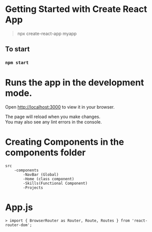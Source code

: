 # Getting Started with Create React App
 > npx create-react-app myapp

## To start
### `npm start`

# Runs the app in the development mode.
Open [http://localhost:3000](http://localhost:3000) to view it in your browser.

The page will reload when you make changes.\
You may also see any lint errors in the console.

# Creating Components in the components folder
    src
        -components
            -NavBar (Global)
            -Home (class component)
            -Skills(Functional Component)
            -Projects


# App.js 
    > import { BrowserRouter as Router, Route, Routes } from 'react-router-dom';